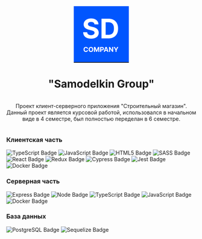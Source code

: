 <div style="display: flex; flex-flow: column nowrap; justify-content: center; align-items: flex-start">
<img src="./Client/src/Utils/Images/logo.png" alt="logo" style="align-self: center">
<h1 style="align-self: center">"Samodelkin Group"</h1>
<p style="text-align: center">
Проект клиент-серверного приложения "Строительный магазин". Данный проект является курсовой работой, 
использовался в начальном виде в 4 семестре, был полностью переделан в 6 семестре.
</p>

<h3>Клиентская часть</h3>
<div>
    <img src="https://img.shields.io/badge/TypeScript-blue?logo=TypeScript&logoColor=white&style=for-the-badge" alt="TypeScript Badge"/>
    <img src="https://img.shields.io/badge/JavaScript-yellow?logo=JavaScript&logoColor=white&style=for-the-badge" alt="JavaScript Badge"/>
    <img src="https://img.shields.io/badge/HTML5-orange?logo=HTML5&logoColor=white&style=for-the-badge" alt="HTML5 Badge"/>
    <img src="https://img.shields.io/badge/SСSS-grey?logo=SASS&logoColor=white&style=for-the-badge" alt="SASS Badge"/>
    <img src="https://img.shields.io/badge/React-blue?logo=React&logoColor=white&style=for-the-badge" alt="React Badge"/>
    <img src="https://img.shields.io/badge/Redux-blueviolet?logo=Redux&logoColor=white&style=for-the-badge" alt="Redux Badge"/>
    <img src="https://img.shields.io/badge/Cypress-9cf?logo=Cypress&logoColor=white&style=for-the-badge" alt="Cypress Badge"/> 
    <img src="https://img.shields.io/badge/Jest-blue?logo=Jest&logoColor=white&style=for-the-badge" alt="Jest Badge"/>
    <img src="https://img.shields.io/badge/Docker-blue?logo=Docker&logoColor=white&style=for-the-badge" alt="Docker Badge"/>
</div>
<h3>Серверная часть</h3>
<div>
    <img src="https://img.shields.io/badge/Express-white?logo=Express&logoColor=black&style=for-the-badge" alt="Express Badge"/>
    <img src="https://img.shields.io/badge/Node.JS-grey?logo=Node.JS&logoColor=white&style=for-the-badge" alt="Node Badge"/>
    <img src="https://img.shields.io/badge/TypeScript-blue?logo=TypeScript&logoColor=white&style=for-the-badge" alt="TypeScript Badge"/>
    <img src="https://img.shields.io/badge/JavaScript-yellow?logo=JavaScript&logoColor=white&style=for-the-badge" alt="JavaScript Badge"/>
    <img src="https://img.shields.io/badge/Docker-blue?logo=Docker&logoColor=white&style=for-the-badge" alt="Docker Badge"/>
</div>
<h3>База данных</h3>
<div>
<img src="https://img.shields.io/badge/PostgreSQl-blue?logo=PostgreSQl&logoColor=white&style=for-the-badge" alt="PostgreSQL Badge"/>
<img src="https://img.shields.io/badge/Sequelize-gr?logo=Sequelize&logoColor=white&style=for-the-badge" alt="Sequelize Badge"/>
</div>



</div>